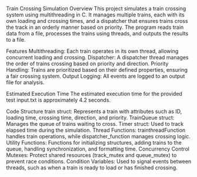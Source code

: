 Train Crossing Simulation
Overview
This project simulates a train crossing system using multithreading in C. It manages multiple trains, each with its own loading and crossing times, and a dispatcher that ensures trains cross the track in an orderly manner based on priority. The program reads train data from a file, processes the trains using threads, and outputs the results to a file.

Features
Multithreading: Each train operates in its own thread, allowing concurrent loading and crossing.
Dispatcher: A dispatcher thread manages the order of trains crossing based on priority and direction.
Priority Handling: Trains are prioritized based on their defined properties, ensuring a fair crossing system.
Output Logging: All events are logged to an output file for analysis.

Estimated Execution Time
The estimated execution time for the provided test input.txt is approximately 4.2 seconds.

Code Structure
train struct: Represents a train with attributes such as ID, loading time, crossing time, direction, and priority.
TrainQueue struct: Manages the queue of trains waiting to cross.
Timer struct: Used to track elapsed time during the simulation.
Thread Functions: trainthreadFunction handles train operations, while dispatcher_function manages crossing logic.
Utility Functions: Functions for initializing structures, adding trains to the queue, handling synchronization, and formatting time.
Concurrency Control
Mutexes: Protect shared resources (track_mutex and queue_mutex) to prevent race conditions.
Condition Variables: Used to signal events between threads, such as when a train is ready to load or has finished crossing.